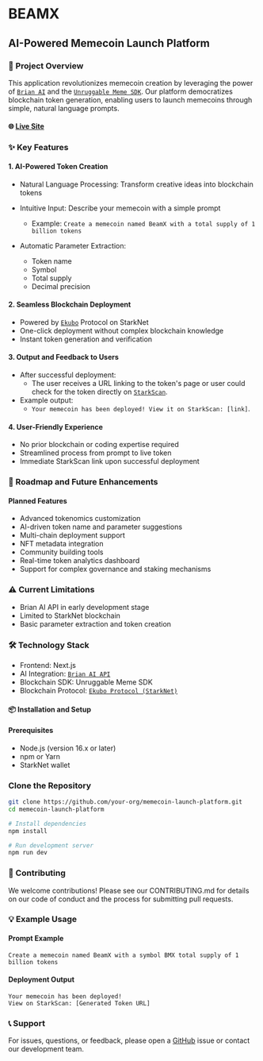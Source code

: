 # BEAMX

## AI-Powered Memecoin Launch Platform

### 🚀 Project Overview

This application revolutionizes memecoin creation by leveraging the power of [`Brian AI`](https://docs.brianknows.org/brian-api/apis) and the [`Unruggable Meme SDK`](https://github.com/keep-starknet-strange/unruggable.meme). Our platform democratizes blockchain token generation, enabling users to launch memecoins through simple, natural language prompts.

#### 🌐 [Live Site](https://beamx.vercel.app/)

### ✨ Key Features

#### 1. AI-Powered Token Creation

- Natural Language Processing: Transform creative ideas into blockchain tokens
- Intuitive Input: Describe your memecoin with a simple prompt
  - Example: `Create a memecoin named BeamX with a total supply of 1 billion tokens`
- Automatic Parameter Extraction:

  - Token name
  - Symbol
  - Total supply
  - Decimal precision

#### 2. Seamless Blockchain Deployment

- Powered by [`Ekubo`](https://ekubo.org/) Protocol on StarkNet
- One-click deployment without complex blockchain knowledge
- Instant token generation and verification

#### 3. Output and Feedback to Users

   - After successful deployment:
     - The user receives a URL linking to the token's page or user could check for the token directly on [`StarkScan`](https://starkscan.co/).
   - Example output:  
      - `Your memecoin has been deployed! View it on StarkScan: [link]`.

#### 4. User-Friendly Experience

- No prior blockchain or coding expertise required
- Streamlined process from prompt to live token
- Immediate StarkScan link upon successful deployment


### 🔮 Roadmap and Future Enhancements
#### Planned Features

- Advanced tokenomics customization 
- AI-driven token name and parameter suggestions
- Multi-chain deployment support
- NFT metadata integration
- Community building tools
- Real-time token analytics dashboard
- Support for complex governance and staking mechanisms

### ⚠️ Current Limitations

- Brian AI API in early development stage
- Limited to StarkNet blockchain
- Basic parameter extraction and token creation

### 🛠 Technology Stack

- Frontend: Next.js
- AI Integration: [`Brian AI API`](https://docs.brianknows.org/brian-api/apis)
- Blockchain SDK: Unruggable Meme SDK
- Blockchain Protocol: [`Ekubo Protocol (StarkNet)`]((https://ekubo.org/))

#### 📦 Installation and Setup
#### Prerequisites

- Node.js (version 16.x or later)
- npm or Yarn
- StarkNet wallet

### Clone the Repository

```bash
git clone https://github.com/your-org/memecoin-launch-platform.git
cd memecoin-launch-platform

# Install dependencies
npm install

# Run development server
npm run dev
```



### 🤝 Contributing
We welcome contributions! Please see our CONTRIBUTING.md for details on our code of conduct and the process for submitting pull requests.

### 💡 Example Usage
#### Prompt Example
```
Create a memecoin named BeamX with a symbol BMX total supply of 1 billion tokens
```
#### Deployment Output
```
Your memecoin has been deployed! 
View on StarkScan: [Generated Token URL]
```

### 📞 Support
For issues, questions, or feedback, please open a [GitHub](https://github.com/martinvibes/beamx) issue or contact our development team.
